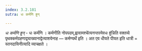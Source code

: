 ```yaml
---
index: 3.2.181
sutra: धः कर्मणि ष्ट्रन्

---
```

_धः कर्मणि ष्ट्रन्_ - धः कर्मणि । कर्मणीति नोपपदम्,ह्वावामश्चे॑त्यनन्तरमेवधः ष्ट्र॑न्निति वक्तव्ये पृथक्कर्मग्रहणाद्व्याख्यानाद्वेत्याशयेनाह —  कर्मण्यर्थे इति । अत एव धीयते पीयत इति धात्री = स्तनदायिनीत्यादि व्याचक्षते ।